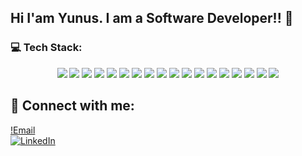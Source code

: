 ## Hi I'am Yunus. I am a Software Developer!! 👋



### 💻 Tech Stack:


<p align="center">
  <img src="https://img.shields.io/badge/CSS3-1572B6?style=flat&logo=css3&logoColor=white" />
  <img src="https://img.shields.io/badge/TypeScript-3178C6?style=flat&logo=typescript&logoColor=white" />
  <img src="https://img.shields.io/badge/Python-3776AB?style=flat&logo=python&logoColor=white" />
  <img src="https://img.shields.io/badge/HTML5-E34F26?style=flat&logo=html5&logoColor=white" />
  <img src="https://img.shields.io/badge/JavaScript-323330?style=flat&logo=javascript&logoColor=F7DF1E" />
  <img src="https://img.shields.io/badge/Node.js-339933?style=flat&logo=node.js&logoColor=white" />
  <img src="https://img.shields.io/badge/React-20232A?style=flat&logo=react&logoColor=61DAFB" />
  <img src="https://img.shields.io/badge/Next.js-000000?style=flat&logo=next.js&logoColor=white" />
  <img src="https://img.shields.io/badge/React%20Native-20232A?style=flat&logo=react&logoColor=61DAFB" />
  <img src="https://img.shields.io/badge/Redux-764ABC?style=flat&logo=redux&logoColor=white" />
  <img src="https://img.shields.io/badge/C%23-239120?style=flat&logo=c-sharp&logoColor=white" />
  <img src="https://img.shields.io/badge/.NET-512BD4?style=flat&logo=dotnet&logoColor=white" />
  <img src="https://img.shields.io/badge/ASP.NET%20MVC-5C2D91?style=flat&logo=dotnet&logoColor=white" />
  <img src="https://img.shields.io/badge/Microsoft%20SQL%20Server-CC2927?style=flat&logo=microsoft-sql-server&logoColor=white" />
  <img src="https://img.shields.io/badge/OpenCV-5C3EE8?style=flat&logo=opencv&logoColor=white" />
  <img src="https://img.shields.io/badge/YOLO-00FFFF?style=flat&logo=yolo&logoColor=black" />
<img src="https://img.shields.io/badge/TensorFlow-FF6F00?style=flat&logo=tensorflow&logoColor=white" />
<img src="https://img.shields.io/badge/PyTorch-EE4C2C?style=flat&logo=pytorch&logoColor=white" />

</p>



## 📧 Connect with me:  
[!Email](mailto:yunuspolat3450@gmail.com)  
[![LinkedIn](https://img.shields.io/badge/-LinkedIn-blue?style=flat&logo=linkedin)]([https://linkedin.com/in/yourprofile](https://www.linkedin.com/in/yunus-polat-8a49b8228/))



<!--
**yunus3450/yunus3450** is a ✨ _special_ ✨ repository because its `README.md` (this file) appears on your GitHub profile.

Here are some ideas to get you started:

- 🔭 I’m currently working on ...
- 🌱 I’m currently learning ...
- 👯 I’m looking to collaborate on ...
- 🤔 I’m looking for help with ...
- 💬 Ask me about ...
- 📫 How to reach me: ...
- 😄 Pronouns: ...
- ⚡ Fun fact: ...
-->
